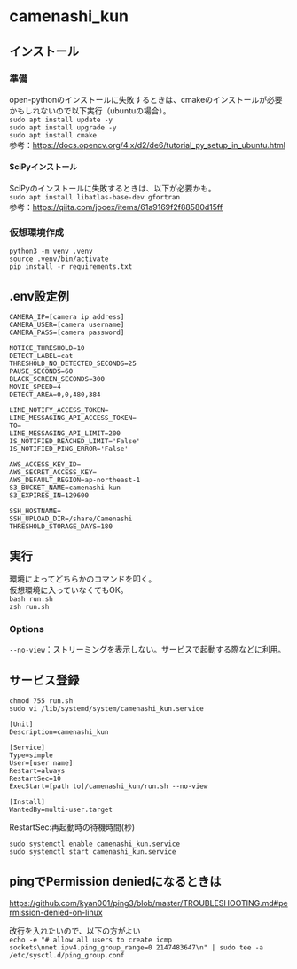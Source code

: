 # camenashi_kun

## インストール
### 準備
open-pythonのインストールに失敗するときは、cmakeのインストールが必要かもしれないので以下実行（ubuntuの場合）。  
`sudo apt install update -y`  
`sudo apt install upgrade -y`  
`sudo apt install cmake`  
参考：https://docs.opencv.org/4.x/d2/de6/tutorial_py_setup_in_ubuntu.html  

#### SciPyインストール
SciPyのインストールに失敗するときは、以下が必要かも。  
`sudo apt install libatlas-base-dev gfortran`  
参考：https://qiita.com/jooex/items/61a9169f2f88580d15ff

### 仮想環境作成
`python3 -m venv .venv`  
`source .venv/bin/activate`  
`pip install -r requirements.txt`  

## .env設定例
```
CAMERA_IP=[camera ip address]
CAMERA_USER=[camera username]
CAMERA_PASS=[camera password]

NOTICE_THRESHOLD=10
DETECT_LABEL=cat
THRESHOLD_NO_DETECTED_SECONDS=25
PAUSE_SECONDS=60
BLACK_SCREEN_SECONDS=300
MOVIE_SPEED=4
DETECT_AREA=0,0,480,384

LINE_NOTIFY_ACCESS_TOKEN=
LINE_MESSAGING_API_ACCESS_TOKEN=
TO=
LINE_MESSAGING_API_LIMIT=200
IS_NOTIFIED_REACHED_LIMIT='False'
IS_NOTIFIED_PING_ERROR='False'

AWS_ACCESS_KEY_ID=
AWS_SECRET_ACCESS_KEY=
AWS_DEFAULT_REGION=ap-northeast-1
S3_BUCKET_NAME=camenashi-kun
S3_EXPIRES_IN=129600

SSH_HOSTNAME=
SSH_UPLOAD_DIR=/share/Camenashi
THRESHOLD_STORAGE_DAYS=180
```

## 実行
環境によってどちらかのコマンドを叩く。  
仮想環境に入っていなくてもOK。  
`bash run.sh`  
`zsh run.sh`  

### Options
`--no-view`：ストリーミングを表示しない。サービスで起動する際などに利用。  

## サービス登録
`chmod 755 run.sh`  
`sudo vi /lib/systemd/system/camenashi_kun.service`  
```
[Unit]
Description=camenashi_kun

[Service]
Type=simple
User=[user name]
Restart=always
RestartSec=10
ExecStart=[path to]/camenashi_kun/run.sh --no-view

[Install]
WantedBy=multi-user.target
```
RestartSec:再起動時の待機時間(秒)  

`sudo systemctl enable camenashi_kun.service`  
`sudo systemctl start camenashi_kun.service`  

## pingでPermission deniedになるときは
https://github.com/kyan001/ping3/blob/master/TROUBLESHOOTING.md#permission-denied-on-linux  

改行を入れたいので、以下の方がよい  
```echo -e "# allow all users to create icmp sockets\nnet.ipv4.ping_group_range=0 2147483647\n" | sudo tee -a /etc/sysctl.d/ping_group.conf```

